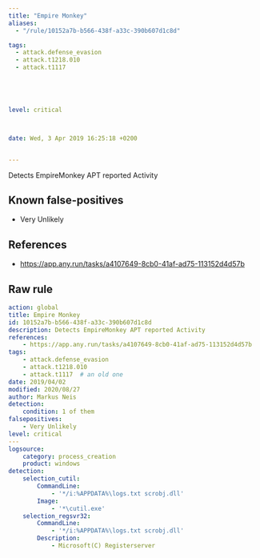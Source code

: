 ```yaml
---
title: "Empire Monkey"
aliases:
  - "/rule/10152a7b-b566-438f-a33c-390b607d1c8d"

tags:
  - attack.defense_evasion
  - attack.t1218.010
  - attack.t1117





level: critical



date: Wed, 3 Apr 2019 16:25:18 +0200


---
```


Detects EmpireMonkey APT reported Activity

<!--more-->


## Known false-positives

* Very Unlikely



## References

* https://app.any.run/tasks/a4107649-8cb0-41af-ad75-113152d4d57b


## Raw rule
```yaml
action: global
title: Empire Monkey
id: 10152a7b-b566-438f-a33c-390b607d1c8d
description: Detects EmpireMonkey APT reported Activity
references:
    - https://app.any.run/tasks/a4107649-8cb0-41af-ad75-113152d4d57b
tags:
    - attack.defense_evasion
    - attack.t1218.010
    - attack.t1117  # an old one
date: 2019/04/02
modified: 2020/08/27
author: Markus Neis
detection:
    condition: 1 of them
falsepositives:
    - Very Unlikely 
level: critical
---
logsource:
    category: process_creation
    product: windows
detection:
    selection_cutil:
        CommandLine: 
            - '*/i:%APPDATA%\logs.txt scrobj.dll'
        Image:
            - '*\cutil.exe'
    selection_regsvr32:
        CommandLine: 
            - '*/i:%APPDATA%\logs.txt scrobj.dll'
        Description: 
            - Microsoft(C) Registerserver
        
```
